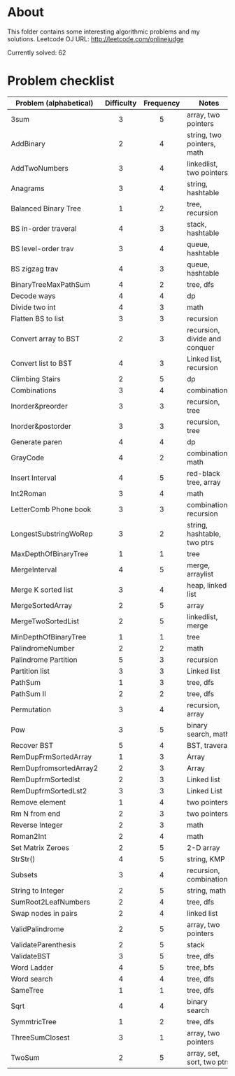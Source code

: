 About
========

This folder contains some interesting algorithmic problems and my solutions. 
Leetcode OJ URL: http://leetcode.com/onlinejudge

Currently solved: 62

Problem checklist 
==========
| Problem (alphabetical)       | Difficulty  | Frequency  | Notes                        |
| -----------------------------|:-----------:| :---------:| -----------------------------|
| 3sum                         | 3           | 5          | array, two pointers          |
| AddBinary                    | 2           | 4          | string, two pointers, math   |
| AddTwoNumbers                | 3           | 4          | linkedlist, two pointers     |
| Anagrams                     | 3           | 4          | string, hashtable            |
| Balanced Binary Tree         | 1           | 2          | tree, recursion              |
| BS in-order traveral         | 4           | 3          | stack, hashtable             |
| BS level-order trav          | 3           | 4          | queue, hashtable             |
| BS zigzag trav               | 4           | 3          | queue, hashtable             |
| BinaryTreeMaxPathSum         | 4           | 2          | tree, dfs                    |
| Decode ways                  | 4           | 4          | dp                           |
| Divide two int               | 4           | 3          | math                         |
| Flatten BS to list           | 3           | 3          | recursion                    | 
| Convert array to BST         | 2           | 3          | recursion, divide and conquer|                   
| Convert list to BST          | 4           | 3          | Linked list, recursion       |
| Climbing Stairs              | 2           | 5          | dp                           |
| Combinations                 | 3           | 4          | combinations                 |
| Inorder&preorder             | 3           | 3          | recursion, tree              |
| Inorder&postorder            | 3           | 3          | recursion, tree              | 
| Generate paren               | 4           | 4          | dp                           |
| GrayCode                     | 4           | 2          | combination, math            |
| Insert Interval              | 4           | 5          | red-black tree, array        |
| Int2Roman                    | 3           | 4          | math                         |
| LetterComb Phone book        | 3           | 3          | combination, recursion       |
| LongestSubstringWoRep        | 3           | 2          | string, hashtable, two ptrs  |
| MaxDepthOfBinaryTree         | 1           | 1          | tree                         |
| MergeInterval                | 4           | 5          | merge, arraylist             |
| Merge K sorted list          | 3           | 4          | heap, linked list            |
| MergeSortedArray             | 2           | 5          | array                        |
| MergeTwoSortedList           | 2           | 5          | linkedlist, merge            |
| MinDepthOfBinaryTree         | 1           | 1          | tree                         |
| PalindromeNumber             | 2           | 2          | math                         |
| Palindrome Partition         | 5           | 3          | recursion                    |
| Partition list               | 3           | 3          | Linked list                  |
| PathSum                      | 1           | 3          | tree, dfs                    |
| PathSum II                   | 2           | 2          | tree, dfs                    |
| Permutation                  | 3           | 4          | recursion, array             | 
| Pow                          | 3           | 5          | binary search, math          |
| Recover BST                  | 5           | 4          | BST, traveral                |
| RemDupFrmSortedArray         | 1           | 3          | Array                        |
| RemDupfromsortedArray2       | 2           | 3          | Array                        |
| RemDupfrmSortedlst           | 2           | 3          | Linked list                  |
| RemDupfrmSortedLst2          | 3           | 3          | Linked List                  |
| Remove element               | 1           | 4          | two pointers                 |
| Rm N from end                | 2           | 3          | two pointers                 |
| Reverse Integer              | 2           | 3          | math                         |
| Roman2Int                    | 2           | 4          | math                         |
| Set Matrix Zeroes            | 2           | 5          | 2-D array                    |
| StrStr()                     | 4           | 5          | string, KMP                  |
| Subsets                      | 3           | 4          | recursion, combinations      |
| String to Integer            | 2           | 5          | string, math                 | 
| SumRoot2LeafNumbers          | 2           | 4          | tree, dfs                    |
| Swap nodes in pairs          | 2           | 4          | linked list                  |
| ValidPalindrome              | 2           | 5          | array, two pointers          |
| ValidateParenthesis          | 2           | 5          | stack                        |
| ValidateBST                  | 3           | 5          | tree, dfs                    | 
| Word Ladder                  | 4           | 5          | tree, bfs                    |
| Word search                  | 4           | 4          | tree, dfs                    |
| SameTree                     | 1           | 1          | tree, dfs                    |
| Sqrt                         | 4           | 4          | binary search                |
| SymmtricTree                 | 1           | 2          | tree, dfs                    |
| ThreeSumClosest              | 3           | 1          | array, two pointers          |
| TwoSum                       | 2           | 5          | array, set, sort, two ptrs   |
